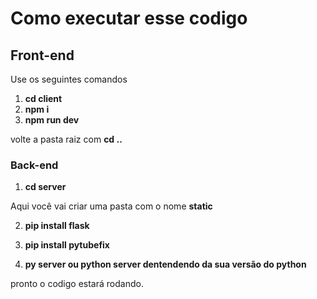 <h1>Como executar esse codigo</h1>

<h2>Front-end</h2>

Use os seguintes comandos

1. <strong>cd client</strong>
2. <strong>npm i</strong>
3. <strong>npm run dev</strong>

volte a pasta raiz com <strong>cd ..</strong>

<h3>Back-end</h3>

1. <strong>cd server</strong>

Aqui você vai criar uma pasta com o nome <strong>static</strong>

2. <strong>pip install flask</strong>

3. <strong>pip install pytubefix</strong>

4. <strong>py server ou python server dentendendo da sua versão do python</strong>

pronto o codigo estará rodando.
